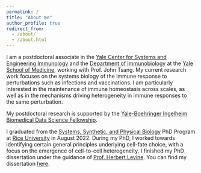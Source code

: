 ```yaml
---
permalink: /
title: "About me"
author_profile: true
redirect_from:
  - /about/
  - /about.html
---
```


I am a postdoctoral associate in the [Yale Center for Systems and Engineering Immunology](https://medicine.yale.edu/systems-engineering-immunology/) and the [Department of Immunobiology](https://medicine.yale.edu/immuno/) at the [Yale School of Medicine](https://medicine.yale.edu/), working with Prof. John Tsang. My current research work focuses on the systems biology of the immune response to perturbations such as infections and vaccinations. I am particularly interested in the maintenance of immune homeostasis across scales, as well as in the mechanisms driving heterogeneity in immune responses to the same perturbation.

My postdoctoral research is supported by the [Yale-Boehringer Ingelheim Biomedical Data Science Fellowship](https://medicine.yale.edu/cbds/bdsfellowship/).

I graduated from the [Systems, Synthetic, and Physical Biology](https://sspb.rice.edu/) PhD Program at [Rice University](https://www.rice.edu/) in August 2022. During my PhD, I worked towards identifying certain general principles underlying cell-fate choice, with a focus on the emergence of cell-to-cell heterogeneity. I finished my PhD dissertation under the guidance of [Prof. Herbert Levine](https://coe.northeastern.edu/people/levine-herbert/). You can find my dissertation [here](https://scholarship.rice.edu/handle/1911/113250).